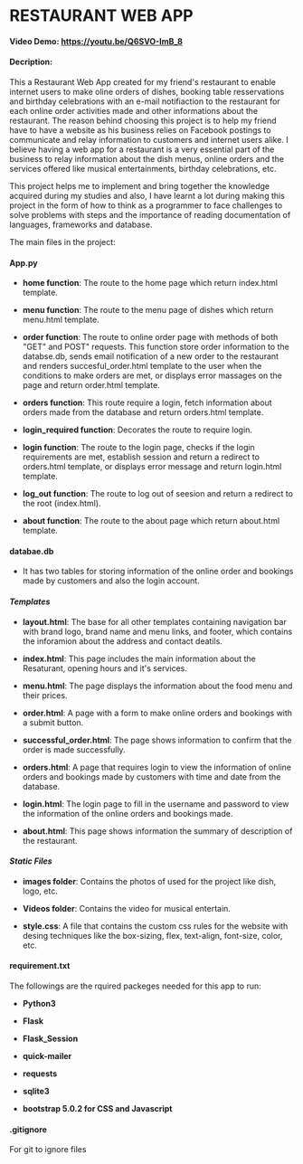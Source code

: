 # RESTAURANT WEB APP
#### Video Demo: <https://youtu.be/Q6SVO-ImB_8>
#### Decription:
This a Restaurant Web App created for my friend's restaurant to enable internet users to make oline orders of dishes, booking table resservations and birthday celebrations with an e-mail notifiaction to the restaurant for each online order activities made and other informations about the restaurant. The reason behind choosing this project is to help my friend have to have a website as his business relies on Facebook postings to communicate and relay information to customers and internet users alike. I believe having a web app for a restaurant is a very essential part of the business to relay information about the dish menus, online orders and the services offered like musical entertainments, birthday celebrations, etc.

This project helps me to implement and bring together the knowledge acquired during my studies and also, I have learnt a lot during making this project in the form of how to think as a programmer to face challenges to solve problems with steps and the importance of reading documentation of languages, frameworks and database.

The main files in the project:

#### **App.py**

- **home function**: The route to the home page which return index.html template.
    
- **menu function**: The route to the menu page of dishes which return menu.html template.
    
- **order function**: The route to online order page with methods of both "GET" and POST" requests. This function store order information to the databse.db, sends email notification of a new order to the restaurant and renders succesful_order.html template to the user when the conditions to make orders are met, or displays error massages on the page and return order.html template. 
    
- **orders function**: This route require a login, fetch information about orders made from the database and return orders.html template.
 
- **login_required function**: Decorates the route to require login.
    
- **login function**: The route to the login page, checks if the login requirements  are met, establish session and return a redirect to orders.html template, or displays error message and return login.html template.
    
- **log_out function**: The route to log out of seesion and return a redirect to the root (index.html).
    
- **about function**: The route to the about page which return about.html template.

#### **databae.db**
- It has two tables for storing information of the online order and bookings made by customers and also the login account.

#### ***Templates***

- **layout.html**: The base for all other templates containing navigation bar with brand logo, brand name and menu links, and footer, which contains the inforamion about the address and contact deatils.
    
- **index.html**: This page includes the main information about the Resaturant, opening hours and it's services.
    
- **menu.html**: The page displays the information about the food menu and their prices.
    
- **order.html**: A page with a form to make online orders and bookings with a submit button.
    
- **successful_order.html**: The page shows information to confirm that the order is made successfully.
    
- **orders.html**: A page that requires login to view the information of online orders and bookings made by customers with time and date from the database.
    
- **login.html**: The login page to fill in the username and password to view the information of the online orders and bookings made. 
    
- **about.html**: This page shows information the summary of description of the restaurant.

#### ***Static Files***

- **images folder**: Contains the photos of used for the project like dish, logo, etc.

- **Videos folder**: Contains the video for musical entertain.

- **style.css**: A file that contains the custom css rules for the website with desing techniques like the box-sizing, flex, text-align, font-size, color, etc.

#### **requirement.txt**
The followings are the rquired packeges needed for this app to run:
    
- **Python3**

- **Flask** 

- **Flask_Session**

- **quick-mailer**

- **requests**

- **sqlite3**

- **bootstrap 5.0.2 for CSS and Javascript**

#### **.gitignore**
For git to ignore files 
